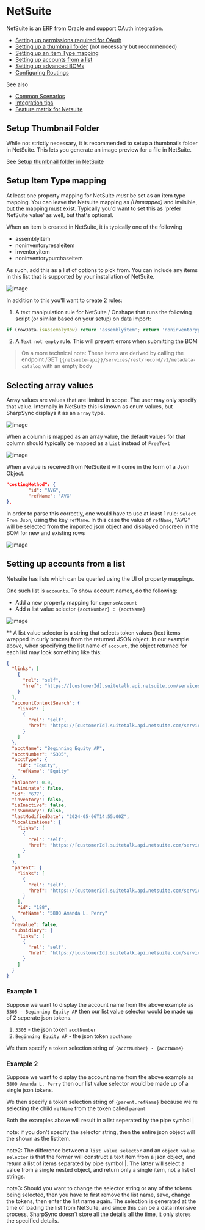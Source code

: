 # NetSuite
NetSuite is an ERP from Oracle and support OAuth integration.

* [Setting up permissions required for OAuth](markdown/netsuite_oauth.md)
* [Setting up a thumbnail folder](#setup-thumbnail-folder) (not necessary but recommended)
* [Setting up an item Type mapping](#setup-item-type-mapping)
* [Setting up accounts from a list](#setting-up-accounts-from-a-list)
* [Setting up advanced BOMs](markdown/advanced_boms.md)
* [Configuring Routings](markdown/configure_routings.md) 

See also
* [Common Scenarios](markdown/common-scenarios.md)
* [Integration tips](markdown/developer-tips.md)
* [Feature matrix for Netsuite](markdown/feature_matrix_netsuite.md)

## Setup Thumbnail Folder

While not strictly necessary, it is recommended to setup a thumbnails folder in NetSuite. This lets you generate an image preview for a file in NetSuite.

See [Setup thumbnail folder in NetSuite](markdown/netsuite_setup_thumbnail_folder.md)

## Setup Item Type mapping 

At least one property mapping for NetSuite _must_ be set as an item type mapping. You can leave the Netsuite mapping as _(Unmapped)_ and invisible, but the mapping must exist.
Typically you'd want to set this as 'prefer NetSuite value' as well, but that's optional.

When an item is created in NetSuite, it is typically one of the following 
* assemblyitem
* noninventoryresaleitem
* inventoryitem
* noninventorypurchaseitem

As such, add this as a list of options to pick from. You can include any items in this list that is supported by your installation of NetSuite.

![image](https://github.com/SharpSync/docs/blob/main/datasources/netsuite/images/item-type-mapping.png)

In addition to this you'll want to create 2 rules:
1. A text manipulation rule for NetSuite / Onshape that runs the following script (or similar based on your setup) on data import:

```Javascript
if (rowData.isAssemblyRow) return 'assemblyitem'; return 'noninventorypurchaseitem';
```

2. A `Text not empty` rule. This will prevent errors when submitting the BOM

> On a more technical note: These items are derived by calling the endpoint /GET `{{netsuite-api}}/services/rest/record/v1/metadata-catalog` with an empty body

## Selecting array values

Array values are values that are limited in scope. The user may only specify that value. Internally in NetSuite this is known as enum values, but SharpSync displays it as an `array` type.

![image](https://github.com/SharpSync/docs/assets/5020751/241706db-2b2e-4a35-ac27-9ac8fe814d2e)

When a column is mapped as an array value, the default values for that column should typically be mapped as a `List` instead of `FreeText`

![image](https://github.com/SharpSync/docs/assets/5020751/6dfe8e56-5911-4b11-9e4c-022528cc81b0)

When a  value is received from NetSuite it will come in the form of a Json Object.

```Json
"costingMethod": {
        "id": "AVG",
        "refName": "AVG"
},
```

In order to parse this correctly, one would have to use at least 1 rule: `Select From Json`, using the key `refName`. In this case the value of `refName`, "AVG" will be selected from the imported json object and displayed onscreen in the BOM for new and existing rows

![image](https://github.com/SharpSync/docs/assets/5020751/f181838b-f92e-4438-a68c-c34022774b05)

## Setting up accounts from a list
Netsuite has lists which can be queried using the UI of property mappings.

One such list is `accounts`. To show account names, do the following:
* Add a new property mapping for `expenseAccount`
* Add a list value selector `{acctNumber} : {acctName}`

![image](https://github.com/SharpSync/docs/blob/main/datasources/netsuite/images/account_name_selection.png)

** A list value selector is a string that selects token values (text items wrapped in curly braces) from the returned JSON object.
In our example above, when specifying the list name of `account`, the object returned for each list may look something like this:

```Json
{
  "links": [
    {
      "rel": "self",
      "href": "https://[customerId].suitetalk.api.netsuite.com/services/rest/record/v1/account/677"
    }
  ],
  "accountContextSearch": {
    "links": [
      {
        "rel": "self",
        "href": "https://[customerId].suitetalk.api.netsuite.com/services/rest/record/v1/account/677/accountContextSearch"
      }
    ]
  },
  "acctName": "Beginning Equity AP",
  "acctNumber": "5305",
  "acctType": {
    "id": "Equity",
    "refName": "Equity"
  },
  "balance": 0.0,
  "eliminate": false,
  "id": "677",
  "inventory": false,
  "isInactive": false,
  "isSummary": false,
  "lastModifiedDate": "2024-05-06T14:55:00Z",
  "localizations": {
    "links": [
      {
        "rel": "self",
        "href": "https://[customerId].suitetalk.api.netsuite.com/services/rest/record/v1/account/677/localizations"
      }
    ]
  },
  "parent": {
    "links": [
      {
        "rel": "self",
        "href": "https://[customerId].suitetalk.api.netsuite.com/services/rest/record/v1/account/188"
      }
    ],
    "id": "188",
    "refName": "5800 Amanda L. Perry"
  },
  "revalue": false,
  "subsidiary": {
    "links": [
      {
        "rel": "self",
        "href": "https://[customerId].suitetalk.api.netsuite.com/services/rest/record/v1/account/677/subsidiary"
      }
    ]
  }
}
```

### Example 1
Suppose we want to display the account name from the above example as `5305 - Beginning Equity AP` then our list value selector would be made up of 2 seperate json tokens.
1. `5305` - the json token `acctNumber`
2. `Beginning Equity AP` - the json token `acctName`

We then specify a token selection string of `{acctNumber} - {acctName}`

### Example 2
Suppose we want to display the account name from the above example as `5800 Amanda L. Perry` then our list value selector would be made up of a single json tokens.

We then specify a token selection string of `{parent.refName}` because we're selecting the child `refName` from the token called `parent`

Both the examples above will result in a list seperated by the pipe symbol |

note: if you don't specify the selector string, then the entire json object will the shown as the listitem.

note2: The difference between a `list value selector` and an `object value selector` is that the former will construct a text item from a json object, and return a list of items separated by pipe symbol |. The latter will select a value from a single nested object, and return only a single item, not a list of strings.

note3: Should you want to change the selector string or any of the tokens being selected, then you have to first remove the list name, save, change the tokens, then enter the list name again. The selection is generated at the time of loading the list from NetSuite, and since this can be a data intensive process, SharpSync doesn't store all the details all the time, it only stores the specified details.
